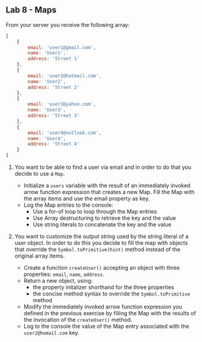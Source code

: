 ## Lab 8 - Maps

From your server you receive the following array:

```javascript
[
	{
		email: 'user1@gmail.com', 
		name: 'User1',
		address: 'Street 1'
	},
	{
		email: 'user2@hotmail.com', 
		name: 'User2',
		address: 'Street 2'
	},
	{
		email: 'user3@yahoo.com', 
		name: 'User3',
		address: 'Street 3'
	},
	{
		email: 'user4@outlook.com', 
		name: 'User4',
		address: 'Street 4'
	}
]
```
	
1. You want to be able to find a user via email and in order to do that you decide to use a ```Map```.
	* Initialize a ```users``` variable with the result of an immediately invoked arrow function expression that creates a new Map. Fill the Map with the array items and use the email property as key.
	* Log the Map entries to the console:
		* Use a for-of loop to loop through the Map entries
		* Use Array destructuring to retrieve the key and the value
		* Use string literals to concatenate the key and the value

2. You want to customize the output string used by the string literal of a user object. In order to do this you decide to fill the map with objects that override the ```Symbol.toPrimitive(hint)``` method instead of the original array items.
	* Create a function ```createUser()``` accepting an object with three properties: ```email```, ```name```, ```address```.
	* Return a new object, using:
		* the property initalizer shorthand for the three properties
		* the concise method syntax to override the ```Symbol.toPrimitive``` method
	* Modify the immediately invoked arrow function expression you defined in the previous exercise by filling the Map with the results of the invocation of the ```createUser()``` method.
	* Log to the console the value of the Map entry associated with the ```user2@homail.com``` key.